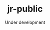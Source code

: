 ---
layout: project
type: project
image: img/jr-public/jr-public.png
title: "jr-public"
date: "Under development"
published: true
giturl: "https://github.com/jr-public/jr-public.github.io"
tryurl: false
position: 10
labels:
  - Portfolio
  - Jekyll
  - Github Actions
  - Bootstrap
  # - CI / CD
summary: "The portfolio you're currently visiting"
---